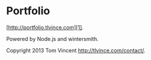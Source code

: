 # Portfolio

[http://portfolio.tlvince.com][1].

Powered by Node.js and wintersmith.

Copyright 2013 Tom Vincent <http://tlvince.com/contact/>.

  [1]: http://portfolio.tlvince.com
